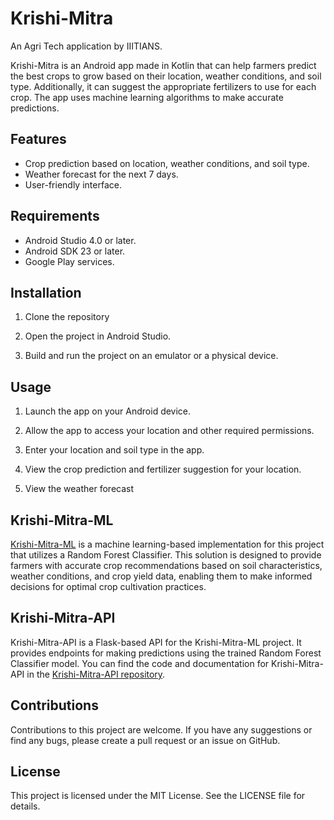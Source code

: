 # Krishi-Mitra
An Agri Tech application by IIITIANS.

Krishi-Mitra is an Android app made in Kotlin that can help farmers predict the best crops to grow based on their location, weather conditions, and soil type. Additionally, it can suggest the appropriate fertilizers to use for each crop. The app uses machine learning algorithms to make accurate predictions.

## Features

- Crop prediction based on location, weather conditions, and soil type.
- Weather forecast for the next 7 days.
- User-friendly interface.

## Requirements

- Android Studio 4.0 or later.
- Android SDK 23 or later.
- Google Play services.

## Installation

1. Clone the repository 

2. Open the project in Android Studio.

3. Build and run the project on an emulator or a physical device.

## Usage

1. Launch the app on your Android device.

2. Allow the app to access your location and other required permissions.

3. Enter your location and soil type in the app.

4. View the crop prediction and fertilizer suggestion for your location.

5. View the weather forecast 

## Krishi-Mitra-ML

[Krishi-Mitra-ML](https://github.com/0xSushmanth/Krishi-Mitra-ML) is a machine learning-based implementation for this project that utilizes a Random Forest Classifier. 
This solution is designed to provide farmers with accurate crop recommendations based on soil characteristics, weather conditions, and crop yield data, enabling them to make informed decisions for optimal crop cultivation practices.

## Krishi-Mitra-API

Krishi-Mitra-API is a Flask-based API for the Krishi-Mitra-ML project. 
It provides endpoints for making predictions using the trained Random Forest Classifier model. 
You can find the code and documentation for Krishi-Mitra-API in the 
[Krishi-Mitra-API repository](https://github.com/0xSushmanth/Krishi-Mitra-API).



## Contributions

Contributions to this project are welcome. If you have any suggestions or find any bugs, please create a pull request or an issue on GitHub.

## License

This project is licensed under the MIT License. See the LICENSE file for details.


